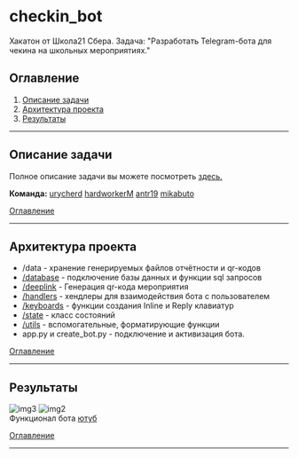 # checkin_bot
Хакатон от Школа21 Сбера. Задача: "Разработать Telegram-бота для чекина на школьных мероприятиях."
## Оглавление

1. [Описание задачи](#описание-задачи)
2. [Архитектура проекта](#архитектура-проекта)
3. [Результаты](#результаты)
____

## Описание задачи
Полное описание задачи вы можете посмотреть [здесь.](https://github.com/hardworkerM/Checkin_Bot/blob/main/Checkin_bot_task.pdf) 

**Команда:**
[urycherd](https://github.com/urycherd) [hardworkerM](https://github.com/hardworkerM) [antr19](https://github.com/antr19) [mikabuto](https://github.com/mikabuto)

[Оглавление](#оглавление)
____
## Архитектура проекта
- /data - хранение генерируемых файлов отчётности и qr-кодов
- [/database](https://github.com/hardworkerM/Checkin_Bot/tree/main/database) - подключение базы данных и функции sql запросов
- [/deeplink](https://github.com/hardworkerM/Checkin_Bot/tree/main/deeplink) - Генерация qr-кода мероприятия
- [/handlers](https://github.com/hardworkerM/Checkin_Bot/tree/main/handlers) - хендлеры для взаимодействия бота с пользователем
- [/keyboards](https://github.com/hardworkerM/Checkin_Bot/tree/main/keyboards) - функции создания Inline и Reply клавиатур
- [/state](https://github.com/hardworkerM/Checkin_Bot/tree/main/state) - класс состояний
- [/utils](https://github.com/hardworkerM/Checkin_Bot/tree/main/utils) - вспомогательные, форматирующие функции
- app.py и create_bot.py - подключение и активизация бота.

[Оглавление](#оглавление)
____
## Результаты
![img3](https://user-images.githubusercontent.com/89844627/187900400-84945cae-5721-428b-b0a4-f981b07984ed.jpeg)
![img2](https://user-images.githubusercontent.com/89844627/187900332-25ccde75-e1c4-4a05-97b1-4af0295b33a1.jpeg)<br />
Функционал бота [ютуб](https://youtu.be/U5yTr65kLro)

[Оглавление](#оглавление)
____
